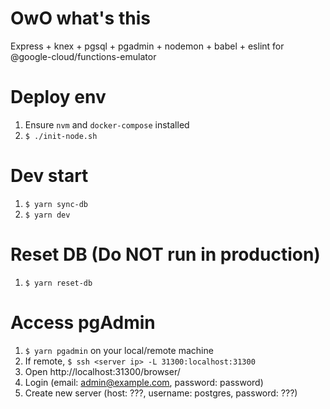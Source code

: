# OwO what's this
Express + knex + pgsql + pgadmin + nodemon + babel + eslint for @google-cloud/functions-emulator

# Deploy env
1. Ensure `nvm` and `docker-compose` installed
2. `$ ./init-node.sh`

# Dev start
1. `$ yarn sync-db`
2. `$ yarn dev`

# Reset DB (Do NOT run in production)
1. `$ yarn reset-db`

# Access pgAdmin
1. `$ yarn pgadmin` on your local/remote machine
2. If remote, `$ ssh <server ip> -L 31300:localhost:31300`
3. Open http://localhost:31300/browser/
4. Login (email: admin@example.com, password: password)
5. Create new server (host: ???, username: postgres, password: ???)